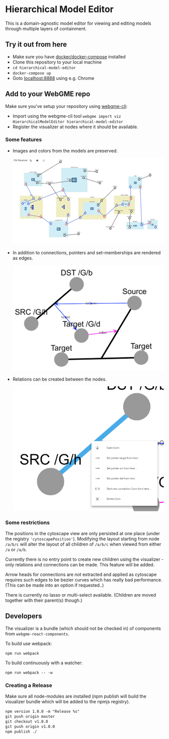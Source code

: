 # Hierarchical Model Editor
This is a domain-agnostic model editor for viewing and editing models through 
multiple layers of containment. 

## Try it out from here

- Make sure you have [docker/docker-compose](https://docs.docker.com/compose/install/) installed
- Clone this repository to your local machine
- `cd hierarchical-model-editor`
- `docker-compose up`
- Goto [localhost:8888](http://localhost:8888) using e.g. Chrome

## Add to your WebGME repo
Make sure you've setup your repository using [webgme-cli](https://webgme.readthedocs.io/en/latest/getting_started/creating_a_repository.html): 


- Import using the webgme-cli tool `webgme import viz HierarchicalModelEditor hierarchical-model-editor`
- Register the visualizer at nodes where it should be available.

### Some features
* Images and colors from the models are preserved.

    ![signal](img/signal.png "The familiar Signal Flow Model")

* In addition to connections, pointers and set-memberships are rendered as edges.

    ![hyperconn](img/hyperconn.png "Hyper-connections are supported")

* Relations can be created between the nodes.

    ![relations](img/relations.png "Clicking the node in questions brings up the possible relations.")



### Some restrictions
The positions in the cytoscape view are only persisted at one place (under 
the registry `'cytoscapePosition'`). Modifying the layout starting from node 
`/a/b/c` will alter the layout of all children of `/a/b/c` when viewed from 
either `/a` or `/a/b`.

Currently there is no entry point to create new children using the visualizer - only relations and connections can be made.
This feature will be added.

Arrow heads for connections are not extracted and applied as cytoscape requires
such edges to be bezier curves which has really bad performance. (This can be 
made into an option if requested..)

There is currently no lasso or multi-select available. (Children are moved 
together with their parent(s) though.)


## Developers
The visualizer is a bundle (which should not be checked in) of components
from `webgme-react-components`. 

To build use webpack:
```
npm run webpack
```
To build continuously with a watcher:
```
npm run webpack -- -w
```

### Creating a Release
Make sure all node-modules are installed (npm publish will build the
visualizer bundle which will be added to the npmjs registry).

```
npm version 1.0.0 -m "Release %s"
git push origin master
git checkout v1.0.0
git push origin v1.0.0
npm publish ./
```
